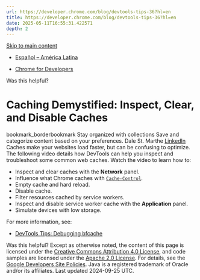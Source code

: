 ```yaml
---
url: https://developer.chrome.com/blog/devtools-tips-36?hl=en
title: https://developer.chrome.com/blog/devtools-tips-36?hl=en
date: 2025-05-11T16:55:31.422571
depth: 2
---
```


[ Skip to main content ](https://developer.chrome.com/blog/devtools-tips-36?hl=en#main-content)
  * [Español – América Latina](https://developer.chrome.com/blog/devtools-tips-36?hl=es-419)




  * [ Chrome for Developers ](https://developer.chrome.com/)


Was this helpful?
#  Caching Demystified: Inspect, Clear, and Disable Caches 
bookmark_borderbookmark Stay organized with collections  Save and categorize content based on your preferences.
Dale St. Marthe 
[ LinkedIn ](https://www.linkedin.com/in/dale-st-marthe)
Caches make your websites load faster, but can be confusing to optimize. The following video details how DevTools can help you inspect and troubleshoot some common web caches.
Watch the video to learn how to:
  * Inspect and clear caches with the **Network** panel.
  * Influence what Chrome caches with [`Cache-Control`](https://web.dev/articles/http-cache#flowchart).
  * Empty cache and hard reload.
  * Disable cache.
  * Filter resources cached by service workers.
  * Inspect and disable service worker cache with the **Application** panel.
  * Simulate devices with low storage.


For more information, see:
  * [DevTools Tips: Debugging bfcache](https://developer.chrome.com/blog/devtools-tips-29)


Was this helpful?
Except as otherwise noted, the content of this page is licensed under the [Creative Commons Attribution 4.0 License](https://creativecommons.org/licenses/by/4.0/), and code samples are licensed under the [Apache 2.0 License](https://www.apache.org/licenses/LICENSE-2.0). For details, see the [Google Developers Site Policies](https://developers.google.com/site-policies). Java is a registered trademark of Oracle and/or its affiliates.
Last updated 2024-09-25 UTC.

